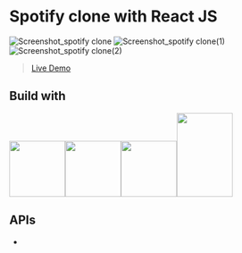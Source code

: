 # Spotify clone with React JS

![Screenshot_spotify clone](https://github.com/chyuanhan/project_spotify_clone/assets/56546556/db6ec7a7-0bb7-417d-bfd9-57816280ef94)
![Screenshot_spotify clone(1)](https://github.com/chyuanhan/project_spotify_clone/assets/56546556/af976f9a-374c-406e-854f-c9100a560edd)
![Screenshot_spotify clone(2)](https://github.com/chyuanhan/project_spotify_clone/assets/56546556/7867565c-db78-4f4c-baa7-831bbedf93c0)

>[Live Demo](https://project-spotify-clone.vercel.app/)

## Build with
<img src="https://upload.wikimedia.org/wikipedia/commons/f/f1/Vitejs-logo.svg" width="100" height="100" /><img src="https://www.logo.wine/a/logo/React_(web_framework)/React_(web_framework)-Logo.wine.svg" width="100" height="100" /><img src="https://upload.wikimedia.org/wikipedia/commons/d/d5/Tailwind_CSS_Logo.svg" width="100" height="100" /><img src="https://miro.medium.com/v2/resize:fit:720/format:webp/1*AJpFZrofvxMn3MHh9p3i_Q.jpeg" width="100" height="150" />

## APIs
* 
